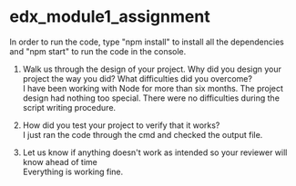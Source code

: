 # edx_module1_assignment
In order to run the code, type "npm install" to install all the dependencies and "npm start" to run the code in the console.
1. Walk us through the design of your project. Why did you design your project the way you did? What difficulties did you overcome?
   <br />I have been working with Node for more than six months. The project design had nothing too special. There were no difficulties during the script writing procedure.
   
2. How did you test your project to verify that it works? 
   <br/>I just ran the code through the cmd and checked the output file.

3. Let us know if anything doesn't work as intended so your reviewer will know ahead of time
   <br/>Everything is working fine.
